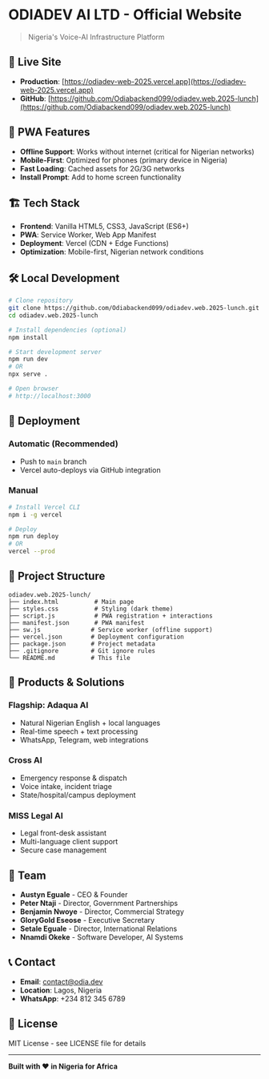 # ODIADEV AI LTD - Official Website

> Nigeria's Voice-AI Infrastructure Platform

## 🚀 Live Site
- **Production**: [https://odiadev-web-2025.vercel.app](https://odiadev-web-2025.vercel.app)
- **GitHub**: [https://github.com/Odiabackend099/odiadev.web.2025-lunch](https://github.com/Odiabackend099/odiadev.web.2025-lunch)

## 📱 PWA Features
- **Offline Support**: Works without internet (critical for Nigerian networks)
- **Mobile-First**: Optimized for phones (primary device in Nigeria)
- **Fast Loading**: Cached assets for 2G/3G networks
- **Install Prompt**: Add to home screen functionality

## 🏗️ Tech Stack
- **Frontend**: Vanilla HTML5, CSS3, JavaScript (ES6+)
- **PWA**: Service Worker, Web App Manifest
- **Deployment**: Vercel (CDN + Edge Functions)
- **Optimization**: Mobile-first, Nigerian network conditions

## 🛠️ Local Development

```bash
# Clone repository
git clone https://github.com/Odiabackend099/odiadev.web.2025-lunch.git
cd odiadev.web.2025-lunch

# Install dependencies (optional)
npm install

# Start development server
npm run dev
# OR
npx serve .

# Open browser
# http://localhost:3000
```

## 🚀 Deployment

### Automatic (Recommended)
- Push to `main` branch
- Vercel auto-deploys via GitHub integration

### Manual
```bash
# Install Vercel CLI
npm i -g vercel

# Deploy
npm run deploy
# OR
vercel --prod
```

## 📁 Project Structure

```
odiadev.web.2025-lunch/
├── index.html          # Main page
├── styles.css          # Styling (dark theme)
├── script.js           # PWA registration + interactions
├── manifest.json       # PWA manifest
├── sw.js              # Service worker (offline support)
├── vercel.json        # Deployment configuration
├── package.json       # Project metadata
├── .gitignore         # Git ignore rules
└── README.md          # This file
```

## 🎯 Products & Solutions

### Flagship: Adaqua AI
- Natural Nigerian English + local languages
- Real-time speech + text processing
- WhatsApp, Telegram, web integrations

### Cross AI
- Emergency response & dispatch
- Voice intake, incident triage
- State/hospital/campus deployment

### MISS Legal AI
- Legal front-desk assistant
- Multi-language client support
- Secure case management

## 🤝 Team
- **Austyn Eguale** - CEO & Founder
- **Peter Ntaji** - Director, Government Partnerships
- **Benjamin Nwoye** - Director, Commercial Strategy
- **GloryGold Eseose** - Executive Secretary
- **Setale Eguale** - Director, International Relations
- **Nnamdi Okeke** - Software Developer, AI Systems

## 📞 Contact
- **Email**: contact@odia.dev
- **Location**: Lagos, Nigeria
- **WhatsApp**: +234 812 345 6789

## 📄 License
MIT License - see LICENSE file for details

---

**Built with ❤️ in Nigeria for Africa**
